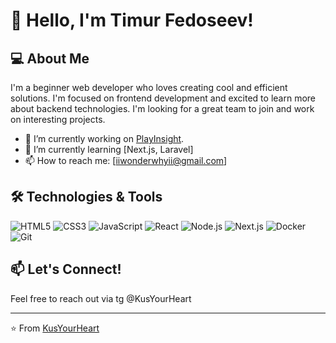 # 👋 Hello, I'm Timur Fedoseev!

## 💻 About Me

I'm a beginner web developer who loves creating cool and efficient solutions. I'm focused on frontend development and excited to learn more about backend technologies. I'm looking for a great team to join and work on interesting projects.

- 🔭 I’m currently working on [PlayInsight](https://github.com/KusYourHeart/PlayInsight-App).
- 🌱 I’m currently learning [Next.js, Laravel]
- 📫 How to reach me: [iiwonderwhyii@gmail.com]

## 🛠️ Technologies & Tools

![HTML5](https://img.shields.io/badge/HTML5-E34F26?style=flat&logo=html5&logoColor=white)
![CSS3](https://img.shields.io/badge/CSS3-1572B6?style=flat&logo=css3&logoColor=white)
![JavaScript](https://img.shields.io/badge/JavaScript-F7DF1E?style=flat&logo=javascript&logoColor=black)
![React](https://img.shields.io/badge/React-61DAFB?style=flat&logo=react&logoColor=black)
![Node.js](https://img.shields.io/badge/Node.js-339933?style=flat&logo=nodedotjs&logoColor=white)
![Next.js](https://img.shields.io/badge/Next.js-000000?style=flat&logo=nextdotjs&logoColor=white)
![Docker](https://img.shields.io/badge/Docker-2496ED?style=flat&logo=docker&logoColor=white)
![Git](https://img.shields.io/badge/Git-F05032?style=flat&logo=git&logoColor=white)

## 📫 Let's Connect!

Feel free to reach out via tg @KusYourHeart

---

⭐️ From [KusYourHeart](https://github.com/KusYourHeart)

<!--
**KusYourHeart/KusYourHeart** is a ✨ _special_ ✨ repository because its `README.md` (this file) appears on your GitHub profile.

Here are some ideas to get you started:

- 🔭 I’m currently working on ...
- 🌱 I’m currently learning ...
- 👯 I’m looking to collaborate on ...
- 🤔 I’m looking for help with ...
- 💬 Ask me about ...
- 📫 How to reach me: ...
- 😄 Pronouns: ...
- ⚡ Fun fact: ...
-->
